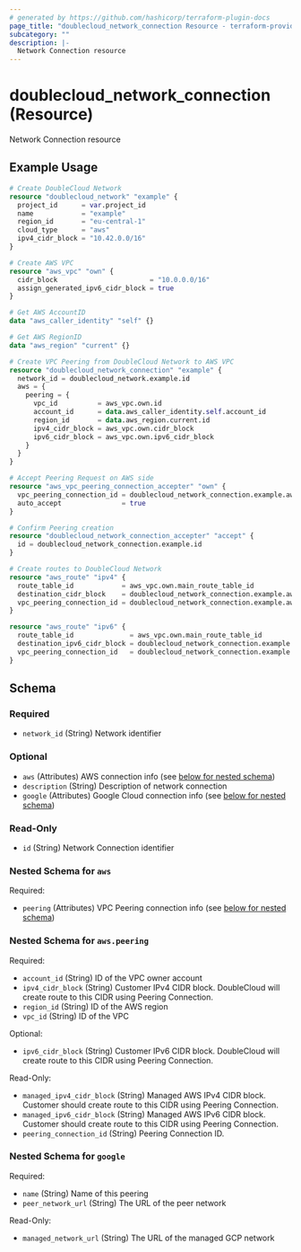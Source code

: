 ```yaml
---
# generated by https://github.com/hashicorp/terraform-plugin-docs
page_title: "doublecloud_network_connection Resource - terraform-provider-doublecloud"
subcategory: ""
description: |-
  Network Connection resource
---
```


# doublecloud_network_connection (Resource)

Network Connection resource

## Example Usage

```terraform
# Create DoubleCloud Network
resource "doublecloud_network" "example" {
  project_id      = var.project_id
  name            = "example"
  region_id       = "eu-central-1"
  cloud_type      = "aws"
  ipv4_cidr_block = "10.42.0.0/16"
}

# Create AWS VPC
resource "aws_vpc" "own" {
  cidr_block                       = "10.0.0.0/16"
  assign_generated_ipv6_cidr_block = true
}

# Get AWS AccountID
data "aws_caller_identity" "self" {}

# Get AWS RegionID
data "aws_region" "current" {}

# Create VPC Peering from DoubleCloud Network to AWS VPC
resource "doublecloud_network_connection" "example" {
  network_id = doublecloud_network.example.id
  aws = {
    peering = {
      vpc_id          = aws_vpc.own.id
      account_id      = data.aws_caller_identity.self.account_id
      region_id       = data.aws_region.current.id
      ipv4_cidr_block = aws_vpc.own.cidr_block
      ipv6_cidr_block = aws_vpc.own.ipv6_cidr_block
    }
  }
}

# Accept Peering Request on AWS side
resource "aws_vpc_peering_connection_accepter" "own" {
  vpc_peering_connection_id = doublecloud_network_connection.example.aws.peering.peering_connection_id
  auto_accept               = true
}

# Confirm Peering creation
resource "doublecloud_network_connection_accepter" "accept" {
  id = doublecloud_network_connection.example.id
}

# Create routes to DoubleCloud Network
resource "aws_route" "ipv4" {
  route_table_id            = aws_vpc.own.main_route_table_id
  destination_cidr_block    = doublecloud_network_connection.example.aws.peering.managed_ipv4_cidr_block
  vpc_peering_connection_id = doublecloud_network_connection.example.aws.peering.peering_connection_id
}

resource "aws_route" "ipv6" {
  route_table_id              = aws_vpc.own.main_route_table_id
  destination_ipv6_cidr_block = doublecloud_network_connection.example.aws.peering.managed_ipv6_cidr_block
  vpc_peering_connection_id   = doublecloud_network_connection.example.aws.peering.peering_connection_id
}
```

<!-- schema generated by tfplugindocs -->
## Schema

### Required

- `network_id` (String) Network identifier

### Optional

- `aws` (Attributes) AWS connection info (see [below for nested schema](#nestedatt--aws))
- `description` (String) Description of network connection
- `google` (Attributes) Google Cloud connection info (see [below for nested schema](#nestedatt--google))

### Read-Only

- `id` (String) Network Connection identifier

<a id="nestedatt--aws"></a>
### Nested Schema for `aws`

Required:

- `peering` (Attributes) VPC Peering connection info (see [below for nested schema](#nestedatt--aws--peering))

<a id="nestedatt--aws--peering"></a>
### Nested Schema for `aws.peering`

Required:

- `account_id` (String) ID of the VPC owner account
- `ipv4_cidr_block` (String) Customer IPv4 CIDR block.
DoubleCloud will create route to this CIDR using Peering Connection.
- `region_id` (String) ID of the AWS region
- `vpc_id` (String) ID of the VPC

Optional:

- `ipv6_cidr_block` (String) Customer IPv6 CIDR block.
DoubleCloud will create route to this CIDR using Peering Connection.

Read-Only:

- `managed_ipv4_cidr_block` (String) Managed AWS IPv4 CIDR block.
Customer should create route to this CIDR using Peering Connection.
- `managed_ipv6_cidr_block` (String) Managed AWS IPv6 CIDR block.
Customer should create route to this CIDR using Peering Connection.
- `peering_connection_id` (String) Peering Connection ID.



<a id="nestedatt--google"></a>
### Nested Schema for `google`

Required:

- `name` (String) Name of this peering
- `peer_network_url` (String) The URL of the peer network

Read-Only:

- `managed_network_url` (String) The URL of the managed GCP network


